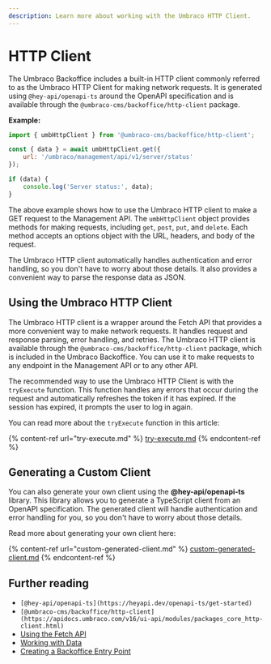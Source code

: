 ```yaml
---
description: Learn more about working with the Umbraco HTTP Client.
---
```


# HTTP Client

The Umbraco Backoffice includes a built-in HTTP client commonly referred to as the Umbraco HTTP Client for making network requests. It is generated using `@hey-api/openapi-ts` around the OpenAPI specification and is available through the `@umbraco-cms/backoffice/http-client` package.

**Example:**

```javascript
import { umbHttpClient } from '@umbraco-cms/backoffice/http-client';

const { data } = await umbHttpClient.get({
	url: '/umbraco/management/api/v1/server/status'
});

if (data) {
	console.log('Server status:', data);
}
```

The above example shows how to use the Umbraco HTTP client to make a GET request to the Management API. The `umbHttpClient` object provides methods for making requests, including `get`, `post`, `put`, and `delete`. Each method accepts an options object with the URL, headers, and body of the request.

The Umbraco HTTP client automatically handles authentication and error handling, so you don't have to worry about those details. It also provides a convenient way to parse the response data as JSON.

## Using the Umbraco HTTP Client

The Umbraco HTTP client is a wrapper around the Fetch API that provides a more convenient way to make network requests. It handles request and response parsing, error handling, and retries. The Umbraco HTTP client is available through the `@umbraco-cms/backoffice/http-client` package, which is included in the Umbraco Backoffice. You can use it to make requests to any endpoint in the Management API or to any other API.

The recommended way to use the Umbraco HTTP Client is with the `tryExecute` function. This function handles any errors that occur during the request and automatically refreshes the token if it has expired. If the session has expired, it prompts the user to log in again.

You can read more about the `tryExecute` function in this article:

{% content-ref url="try-execute.md" %}
[try-execute.md](try-execute.md)
{% endcontent-ref %}

## Generating a Custom Client

You can also generate your own client using the **@hey-api/openapi-ts** library. This library allows you to generate a TypeScript client from an OpenAPI specification. The generated client will handle authentication and error handling for you, so you don't have to worry about those details.

Read more about generating your own client here:

{% content-ref url="custom-generated-client.md" %}
[custom-generated-client.md](custom-generated-client.md)
{% endcontent-ref %}

## Further reading

- `[@hey-api/openapi-ts](https://heyapi.dev/openapi-ts/get-started)`
- `[@umbraco-cms/backoffice/http-client](https://apidocs.umbraco.com/v16/ui-api/modules/packages_core_http-client.html)`
- [Using the Fetch API](fetch-api.md)
- [Working with Data](../working-with-data/README.md)
- [Creating a Backoffice Entry Point](../../extending-overview/extension-types/backoffice-entry-point.md)
